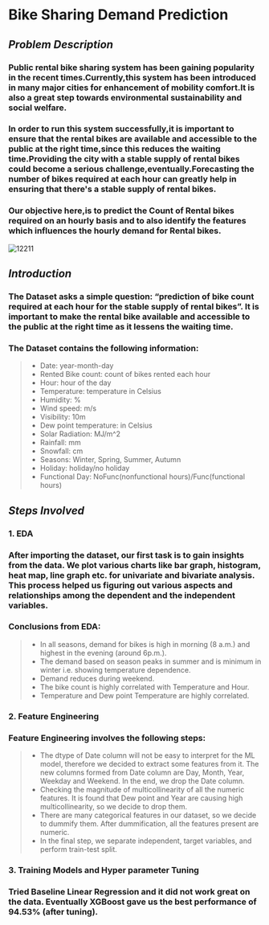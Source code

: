 # **Bike Sharing Demand Prediction**
## *Problem Description*
### Public rental bike sharing system has been gaining popularity in the recent times.Currently,this system has been introduced in many major cities for enhancement of mobility comfort.It is also a great step towards environmental sustainability and social welfare.
### In order to run this system successfully,it is important to ensure that the rental bikes are available and accessible to the public at the right time,since this reduces the waiting time.Providing the city with a stable supply of rental bikes could become a serious challenge,eventually.Forecasting the number of bikes required at each hour can greatly help in ensuring that there's a stable supply of rental bikes.
### Our objective here,is to predict the Count of Rental bikes required on an hourly basis and to also identify the features which influences the hourly demand for Rental bikes.
![12211](https://user-images.githubusercontent.com/65157529/182558628-f2aaaf75-bf65-4b61-81ba-1fbf97251a1e.jpg)



## *Introduction*
### The Dataset asks a simple question: “prediction of bike count required at each hour for the stable supply of rental bikes”. It is important to make the rental bike available and accessible to the public at the right time as it lessens the waiting time.
### The Dataset contains the following information:
> * Date: year-month-day
> * Rented Bike count: count of bikes rented each hour
> * Hour: hour of the day
> * Temperature: temperature in Celsius
> * Humidity: %
> * Wind speed: m/s
> * Visibility: 10m
> * Dew point temperature: in Celsius
> * Solar Radiation: MJ/m^2
> * Rainfall: mm
> * Snowfall: cm
> * Seasons: Winter, Spring, Summer, Autumn
> * Holiday: holiday/no holiday
> * Functional Day: NoFunc(nonfunctional hours)/Func(functional hours)

## *Steps Involved*
### 1. EDA
### After importing the dataset, our first task is to gain insights from the data. We plot various charts like bar graph, histogram, heat map, line graph etc. for univariate and bivariate analysis. This process helped us figuring out various aspects and relationships among the dependent and the independent variables.
### Conclusions from EDA:
> * In all seasons, demand for bikes is high in morning (8 a.m.) and highest in the evening (around 6p.m.).
> * The demand based on season peaks in summer and is minimum in winter i.e. showing temperature dependence.
> * Demand reduces during weekend.
> * The bike count is highly correlated with Temperature and Hour.
> * Temperature and Dew point Temperature are highly correlated.

### 2. Feature Engineering
### Feature Engineering involves the following steps:
> * The dtype of Date column will not be easy to interpret for the ML model, therefore we decided to extract some features from it. The new columns formed from Date column are Day, Month, Year, Weekday and Weekend. In the end, we drop the Date column.
> * Checking the magnitude of multicollinearity of all the numeric features. It is found that Dew point and Year are causing high multicollinearity, so we decide to drop them.
> * There are many categorical features in our dataset, so we decide to dummify them. After dummification, all the features present are numeric.
> * In the final step, we separate independent, target variables, and perform train-test split.


### 3. Training Models and Hyper parameter Tuning
### Tried Baseline Linear Regression and it did not work great on the data. Eventually XGBoost gave us the best performance of 94.53% (after tuning).

